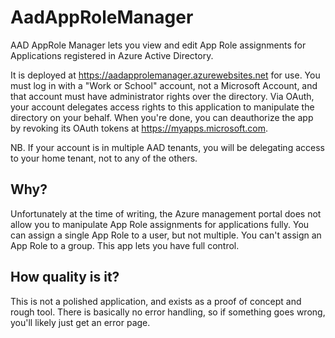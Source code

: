 # AadAppRoleManager
AAD AppRole Manager lets you view and edit App Role assignments for Applications registered in Azure Active Directory.

It is deployed at https://aadapprolemanager.azurewebsites.net for use. You must log in with a "Work or School" account, not a Microsoft Account, and that account must have administrator rights over the directory. Via OAuth, your account delegates access rights to this application to manipulate the directory on your behalf. When you're done, you can deauthorize the app by revoking its OAuth tokens at https://myapps.microsoft.com.

NB. If your account is in multiple AAD tenants, you will be delegating access to your home tenant, not to any of the others.

## Why?
Unfortunately at the time of writing, the Azure management portal does not allow you to manipulate App Role assignments for applications fully. You can assign a single App Role to a user, but not multiple. You can't assign an App Role to a group. This app lets you have full control.

## How quality is it?
This is not a polished application, and exists as a proof of concept and rough tool. There is basically no error handling, so if something goes wrong, you'll likely just get an error page.
